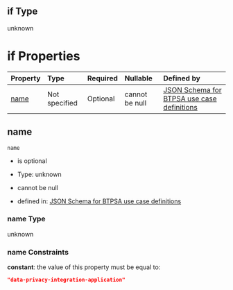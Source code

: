 ## if Type

unknown

# if Properties

| Property      | Type          | Required | Nullable       | Defined by                                                                                                                                                                                                        |
| :------------ | :------------ | :------- | :------------- | :---------------------------------------------------------------------------------------------------------------------------------------------------------------------------------------------------------------- |
| [name](#name) | Not specified | Optional | cannot be null | [JSON Schema for BTPSA use case definitions](btpsa-usecase-properties-services-items-allof-2-then-allof-14-if-properties-name.md "undefined#/properties/services/items/allOf/2/then/allOf/14/if/properties/name") |

## name



`name`

*   is optional

*   Type: unknown

*   cannot be null

*   defined in: [JSON Schema for BTPSA use case definitions](btpsa-usecase-properties-services-items-allof-2-then-allof-14-if-properties-name.md "undefined#/properties/services/items/allOf/2/then/allOf/14/if/properties/name")

### name Type

unknown

### name Constraints

**constant**: the value of this property must be equal to:

```json
"data-privacy-integration-application"
```

